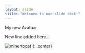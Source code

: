```yaml
---
layout: slide
title: "Welcome to our slide deck!"
---
```


My new Avataar

New line added here...

![minertocat](https://octodex.github.com/images/minertocat.png)
{: .center}
